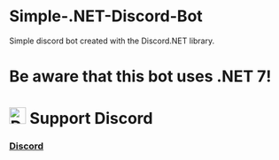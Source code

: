 # Simple-.NET-Discord-Bot
Simple discord bot created with the Discord.NET library. 

# Be aware that this bot uses .NET 7!

# <img src="https://assets-global.website-files.com/6257adef93867e50d84d30e2/636e0a6a49cf127bf92de1e2_icon_clyde_blurple_RGB.png" alt="Discord Icon" width="30"/>   Support Discord
### [Discord](https://dsc.gg/edulu)

